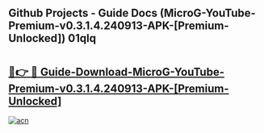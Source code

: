 ## Github Projects - Guide Docs (MicroG-YouTube-Premium-v0.3.1.4.240913-APK-[Premium-Unlocked]) 01qlq

# <h2><a href="https://apkcomod.com?title=MicroG-YouTube-Premium-v0.3.1.4.240913-APK-[Premium-Unlocked]">🔗👉 🔴 Guide-Download-MicroG-YouTube-Premium-v0.3.1.4.240913-APK-[Premium-Unlocked] </a></h2>

[![acn](https://github.com/user-attachments/assets/0f9c940e-d8b0-45ae-aac7-cd30a18b3e1c)](https://apkcomod.com?title=MicroG-YouTube-Premium-v0.3.1.4.240913-APK-[Premium-Unlocked])
